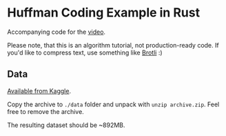 # Huffman Coding Example in Rust

Accompanying code for the [video](https://youtu.be/ek_HJX8sQqk).

Please note, that this is an algorithm tutorial, not production-ready code. If you'd like to compress text, use something like [Brotli](https://en.wikipedia.org/wiki/Brotli) :)

## Data

[Available from Kaggle](https://www.kaggle.com/datasets/mikeortman/wikipedia-sentences).

Copy the archive to `./data` folder and unpack with `unzip archive.zip`. Feel free to remove the archive.

The resulting dataset should be ~892MB.
